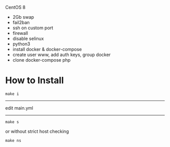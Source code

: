 CentOS 8

- 2Gb swap
- fail2ban
- ssh on custom port
- firewall
- disable selinux
- python3
- install docker & docker-compose
- create user www, add auth keys, group docker
- clone docker-compose php

# How to Install

```
make i
```

---------

edit main.yml

---------

```
make s
```

or without strict host checking

```
make ns
```
